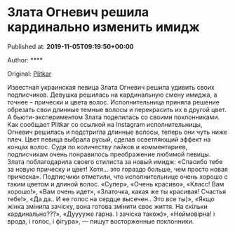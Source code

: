 
# Злата Огневич решила кардинально изменить имидж

Published at: **2019-11-05T09:19:50+00:00**

Author: ****

Original: [Plitkar](https://plitkar.com.ua/zlata-ognevich-reshila-kardinalno-izmenit-imidzh/)

Известная украинская певица Злата Огневич решила удивить своих подписчиков. Девушка решилась на кардинальную смену имиджа, а точнее – прически и цвета волос. Исполнительница приняла решение обрезать свои длинные темные волосы и перекрасить их в другой цвет. А бьюти-экспериментом Злата поделилась со своими поклонниками.
Как сообщает Plitkar со ссылкой на Instagram исполнительницы, Огневич решилась и подстригла длинные волосы, теперь они чуть ниже плеч. Цвет певица выбрала русый, сделав осветляющий эффект на концах волос. Судя по количеству лайков и комментариев, подписчикам очень понравилось преображение любимой певицы.
Злата поблагодарила своего стилиста за новый имидж: «Спасибо тебе за новую прическу и цвет! Хотя… это гораздо больше, чем просто новая прическа». Подписчики отметили, что исполнительнице очень хорошо с таким цветом и длиной волос.
«Супер», «Очень красиво», «Класс! Вам хорошо!», «Вам очень идет», «Златочка, какая же ты красивая! Счастья тебе!», «Да да.. И ее голос на сердце высечен.. Это все ты)», «Якщо жінка змінила зачіску, вона готова змінити своє життя. На скільки кардинально???», «Дууууже гарна. І зачіска також)», «Неймовірна! і врода, і голос, і фігура», — пишут восторженные поклонники.
